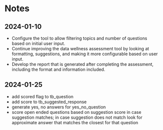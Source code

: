 # Notes

## 2024-01-10

- Configure the tool to allow filtering topics and number of questions based on initial user input.
- Continue improving the data wellness assessment tool by looking at formatting, suggestions, and making it more configurable based on user input.
- Develop the report that is generated after completing the assessment, including the format and information included.

## 2024-01-25

- add scored flag to tb_question
- add score to tb_suggested_response
- generate yes, no answers for yes_no_question
- score open ended questions based on suggestion score in case suggestion matches; in case suggestion does not match look for approximate answer that matches the closest for that question
